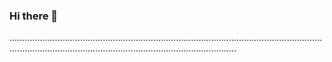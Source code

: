 ### Hi there 👋

......................................................................................................................................................................................................................